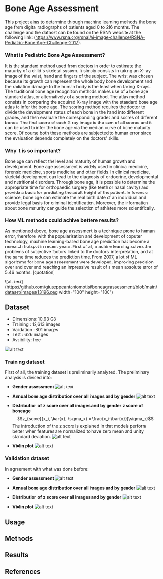 # Bone Age Assessment
This project aims to determine through machine learning methods the bone age from digital radiographs of patients aged 0 to 216 months. The challenge and the dataset can be found on the RSNA website at the following link: (https://www.rsna.org/rsnai/ai-image-challenge/RSNA-Pediatric-Bone-Age-Challenge-2017).

### What is Pediatric Bone Age Assessment?
It is the standard method used from doctors in order to estimate the maturity of a child's skeletal system. It simply consists in taking an X-ray image of the wrist, hand and fingers of the subject. The wrist was chosen because its growth can represent the whole body bone development and the radiation damage to the human body is the least when taking X-rays. The traditional bone age recognition methods makes use of a bone age standard atlas, or alternatively of a scoring method. The atlas method consists in comparing the acquired X-ray image with the standard bone age atlas to infer the bone age. The scoring method requires the doctor to divide the development status of each bone in the hand into different grades, and then evaluate the corresponding grades and scores of different bones. The final score of each X-ray image is the sum of all scores and it can be used to infer the bone age via the median curve of bone maturity score. Of course both these methods are subjected to human error since the evaluation depends completely on the doctors' skills.

### Why it is so important? 
Bone age can reflect the level and maturity of human growth and development. Bone age assessment is widely used in clinical medicine, forensic medicine, sports medicine and other fields. In clinical medicine, skeletal development can lead to the diagnosis of endocrine, developmental and nutritional disorders. Through bone age, it is possible to determine the appropriate time for orthopaedic surgery (like teeth or nasal cavity) and provide a basis for predicting the adult height of the patient. In forensic science, bone age can estimate the real birth date of an individual and provide legal basis for criminal identification. Moreover, the information about bone maturity can guide the selection of athletes more scientifically.

### How ML methods could achive bettere results?
As mentioned above, bone age assessment is a technique prone to human error, therefore, with the popularization and development of coputer technology, machine learning-based bone age prediction has become a research hotspot in recent years. First of all, machine learning solves the problems of subjective factors linked to the doctors' interpretation, and at the same time reduces the prediction time. From 2007, a lot of ML algorithms for bone age assessment were developed, improving precision over and over and reaching an impressive result of a mean absolute error of 5.46 months. [quotation]

![alt text](https://github.com/giuseppeantoniomotisi/boneageassessment/blob/main/dataset/images/13196.png width="100" height="100")

## Dataset
- Dimensions: 10.93 GB
- Training : 12,613 images
- Validation : 801 images
- Test : 626 images
- Avaibility: free

![alt text](https://github.com/giuseppeantoniomotisi/boneageassessment/blob/main/dataset/images/piechart_rsna_dataset.png)
### Training dataset
First of all, the training dataset is preliminarily analyzed. The preliminary analysis is divided into:

- **Gender assessment**
![alt text](https://github.com/giuseppeantoniomotisi/boneageassessment/blob/main/dataset/images/training_gender_counter.png)

- **Annual bone age distribution over all images and by gender**
![alt text](https://github.com/giuseppeantoniomotisi/boneageassessment/blob/main/dataset/images/training_boneage.png)

- **Distribution of z score over all images and by gender**
**z score of boneage**
$$z_{score}(x_i, \bar{x}, \sigma_x) = \frac{x_i-\bar{x}}{\sigma_x}$$
The introduction of the z score is explained in that models perform better when features are normalized to have zero mean and unity standard deviation.
![alt text](https://github.com/giuseppeantoniomotisi/boneageassessment/blob/main/dataset/images/training_zscore.png)

- **Violin plot**
![alt text](https://github.com/giuseppeantoniomotisi/boneageassessment/blob/main/dataset/images/training_violin.png)

### Validation dataset
In agreement with what was done before:
- **Gender assessment**
![alt text](https://github.com/giuseppeantoniomotisi/boneageassessment/blob/main/dataset/images/validation_gender_counter.png)

- **Annual bone age distribution over all images and by gender**
![alt text](https://github.com/giuseppeantoniomotisi/boneageassessment/blob/main/dataset/images/validation_boneage.png)

- **Distribution of z score over all images and by gender**
![alt text](https://github.com/giuseppeantoniomotisi/boneageassessment/blob/main/dataset/images/validation_zscore.png)

- **Violin plot**
![alt text](https://github.com/giuseppeantoniomotisi/boneageassessment/blob/main/dataset/images/validation_violin.png)

## Usage

## Methods

## Results

## References
